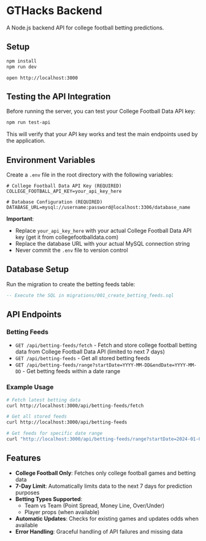 # GTHacks Backend

A Node.js backend API for college football betting predictions.

## Setup

```bash
npm install
npm run dev
```

```
open http://localhost:3000
```

## Testing the API Integration

Before running the server, you can test your College Football Data API key:

```bash
npm run test-api
```

This will verify that your API key works and test the main endpoints used by the application.

## Environment Variables

Create a `.env` file in the root directory with the following variables:

```env
# College Football Data API Key (REQUIRED)
COLLEGE_FOOTBALL_API_KEY=your_api_key_here

# Database Configuration (REQUIRED)
DATABASE_URL=mysql://username:password@localhost:3306/database_name
```

**Important**: 
- Replace `your_api_key_here` with your actual College Football Data API key (get it from collegefootballdata.com)
- Replace the database URL with your actual MySQL connection string
- Never commit the `.env` file to version control

## Database Setup

Run the migration to create the betting feeds table:

```sql
-- Execute the SQL in migrations/001_create_betting_feeds.sql
```

## API Endpoints

### Betting Feeds

- `GET /api/betting-feeds/fetch` - Fetch and store college football betting data from College Football Data API (limited to next 7 days)
- `GET /api/betting-feeds` - Get all stored betting feeds
- `GET /api/betting-feeds/range?startDate=YYYY-MM-DD&endDate=YYYY-MM-DD` - Get betting feeds within a date range

### Example Usage

```bash
# Fetch latest betting data
curl http://localhost:3000/api/betting-feeds/fetch

# Get all stored feeds
curl http://localhost:3000/api/betting-feeds

# Get feeds for specific date range
curl "http://localhost:3000/api/betting-feeds/range?startDate=2024-01-01&endDate=2024-01-07"
```

## Features

- **College Football Only**: Fetches only college football games and betting data
- **7-Day Limit**: Automatically limits data to the next 7 days for prediction purposes
- **Betting Types Supported**:
  - Team vs Team (Point Spread, Money Line, Over/Under)
  - Player props (when available)
- **Automatic Updates**: Checks for existing games and updates odds when available
- **Error Handling**: Graceful handling of API failures and missing data
